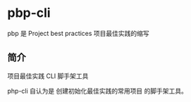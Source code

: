 
# pbp-cli

pbp 是 Project best practices 项目最佳实践的缩写 

## 简介


项目最佳实践 CLI 脚手架工具

php-cli 自认为是 创建初始化最佳实践的常用项目 的脚手架工具。


